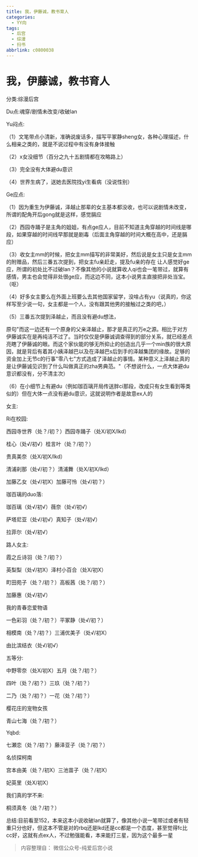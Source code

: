 ```yaml
---
title: 我，伊藤诚，教书育人
categories:
  - YY向
tags:
  - 后宫
  - 综漫
  - 扫书
abbrlink: c0800038
---
```

# 我，伊藤诚，教书育人
分类:综漫后宫

Du点:魂穿/剧情未改变/收破lan

Yu闷点:

（1）文笔带点小清新，准确说废话多，描写平冢静sheng女，各种心理描述，什么相亲之类的，就是不说过程中有没有身体接触

（2）x女没细节（百分之九十五剧情都在攻略路上）

（3）完全没有大体避du意识

（4）世界生病了，送她去医院找yi生看病（没说性别）

Ge应点:

（1）因为重生为伊藤诚，泽越止那辈的女主基本都没收，也可以说剧情未改变，所谓的配角开后gong就是这样，感觉膈应

（2）西园寺踊子是主角的姐姐，有点ge应人，目前不知道主角穿越的时间线是哪段，如果穿越的时间线早那就是剧毒（后面主角穿越的时间大概在高中，还是膈应）

（3）收女主mm的时候，把女主mm描写的非常美好，然后说是女主只是女主mm的附赠品，然后三番五次提到，把女主fu亲赶走，提及fu亲的存在
让人感觉好ge应，所谓的初处比不过破lan？不像其他的小说就算收人qi也会一笔带过，就算有感情，男主也会觉得非处很ge应，而这边不同，这本小说男主直接把非处当宝。（呕）

（4）好多女主要么在外面上班要么去其他国家留学，没啥占有yu（说真的，你这样写至少说一句，女主都是一个人，没有跟其他男的接触过之类的吧，）

（5）三番五次提到泽越止，而且没有避du想法，

原句"而这一边还有一个原身的父亲泽越止，那才是真正的万e之源。相比于对方伊藤诚实在是再纯洁不过了。当时仅仅是伊藤诚调查得到的部分关系，就已经差点亮瞎了伊藤诚的眼。而这个家伙能的够无所抑止的创造出几乎一个min族的很大原因，就是背后有着其小姨泽越巴以及在泽越巴s后到手的泽越集团的缘故。足够的资金加上无节c的行事"零八七"方式造成了泽越止的事情。某种意义上泽越止真的是让伊藤诚见识到了什么叫做真正的zha男典范。"（不想说什么，一点大体避du意识都没有，分不清主次）

（6）在小细节上有避du（例如珈百璃开局传送胖ci那段，改成只有女生看到等类似的）但在大体一点没有避du意识，这就说明作者是故意ex人的

女主:

Ri在校园:

西园寺世界（处？/初？）西园寺踊子（处X/初X/lkd）

桂心（处√/初√）桂言叶（处？/初？）

贵真美奈（处X/初X/lkd）

清浦刹那（处√/初？）清浦舞（处X/初X/lkd）

加藤乙女（处√/初X）加藤可怜（处√/初？）

珈百璃的duo落:

珈百璃（处√/初√）薇奈（处√/初√）

萨塔尼亚（处√/初√）真知子（处√/初√）

拉菲尔（处√/初√）

路人女主:

霞之丘诗羽（处？/初？）

英梨梨（处√/初X）泽村小百合（处X/初X）

町田苑子（处？/初？）高板茜（处？/初？）

加藤惠（处√/初√）

我的青春恋爱物语

一色彩羽（处？/初？）平冢静（处√/初？）

相模南（处？/初？）三浦优美子（处√/初X）

由比滨结衣（处√/初√）

五等分:

中野零奈（处Ⅹ/初X）五月（处？/初？）

四叶（处？/初？）三玖（处？/初？）

二乃（处？/初？）一花（处？/初？）

樱花庄的宠物女孩

青山七海（处？/初？）

Yqbd:

七瀬恋（处？/初？）藤泽亚子（处？/初？）

名侦探柯南

宫本由美（处？/初X）三池苗子（处？/初X）

妃英里（处X/初X）

我们真的学不来:

桐须真冬（处？/初？）

总结:目前看至152，本来这本小说收破lan就算了，像其他小说一笔带过或者有轻重只分也好，但这本不管是对的rbq还是lkd还是cc都是一个态度，甚至觉得fc比cc好，这就有点ex人，不过勉强能看，本来能打三星，因为这个最多一星


> 内容整理自： 微信公众号-纯爱后宫小说